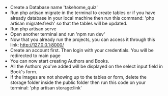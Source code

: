 * Create a Database name 'takehome_quiz'
* Run php artisan migrate in the terminal to create tables or if you have already database in your  local machine then run this command: 'php artisan migrate:fresh' so that the tables will be updated.
* Run php artisan serve 
* Open another terminal and run 'npm run dev'
* Now that you already run the projects, you can access it through this link: http://127.0.0.1:8000/
* Create an account first. Then login with your credentials. You will be redirected to main page
* You can now  start creating Authors and Books.
* All the Authors you've added will be  displayed on the select input field in Book's form.
* If the images are not showing up to the tables or form, delete the storage folder inside the public folder then run this code on your terminal: 'php artisan storage:link'

